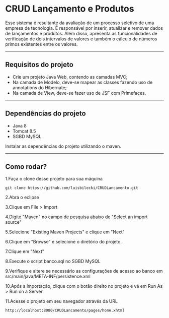 # CRUD Lançamento e Produtos

Esse sistema é resultante da avaliação de um processo seletivo de uma empresa de tecnologia. É responsável por inserir, atualizar e remover dados de lançamentos e produtos. Além disso, apresenta as funcionalidades de verificação de dois intervalos de valores e também o cálculo de números primos existentes entre os valores.

--------------
## Requisitos do projeto

* Crie um projeto Java Web, contendo as camadas MVC;
* Na camada de Modelo, deve-se mapear as classes fazendo uso de annotations do Hibernate;
* Na camada de View, deve-se fazer uso de JSF com Primefaces.

--------------

## Dependências do projeto

* Java 8
* Tomcat 8.5
* SGBD MySQL

Instalar as dependências do projeto utilizando o maven.

--------------
## Como rodar?

1.Faça o clone desse projeto para sua máquina
```
git clone https://github.com/luisbilecki/CRUDLancamento.git
```

2.Abra o eclipse

3.Clique em File > Import

4.Digite "Maven" no campo de pesquisa abaixo de "Select an import source"

5.Selecione "Existing Maven Projects" e clique em "Next"

6.Clique em "Browse" e selecione o diretório do projeto.

7.Clique em "Next"

8.Execute o script banco.sql no SGBD MySQL

9.Verifique e altere se necessário as configurações de acesso ao banco em src/main/java/META-INF/persistence.xml

10.Após a importação, clique com o botão direito no projeto e vá em Run As > Run on a Server.

11.Acesse o projeto em seu navegador através da URL
```
http://localhost:8080/CRUDLancamento/pages/home.xhtml
```
